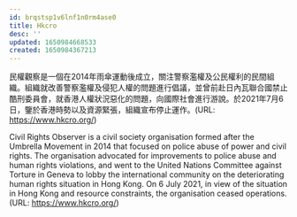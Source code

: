```yaml
---
id: brqstsp1v6lnf1n0rm4ase0
title: Hkcro
desc: ''
updated: 1650984668533
created: 1650984367213
---
```


民權觀察是一個在2014年雨傘運動後成立，關注警察濫權及公民權利的民間組織。組織就改善警察濫權及侵犯人權的問題進行倡議，並曾前赴日內瓦聯合國禁止酷刑委員會，就香港人權狀況惡化的問題，向國際社會進行游說。於2021年7月6日，鑒於香港時勢以及資源緊張，組織宣布停止運作。(URL: https://www.hkcro.org/)

Civil Rights Observer is a civil society organisation formed after the Umbrella Movement in 2014 that focused on police abuse of power and civil rights. The organisation advocated for improvements to police abuse and human rights violations, and went to the United Nations Committee against Torture in Geneva to lobby the international community on the deteriorating human rights situation in Hong Kong. On 6 July 2021, in view of the situation in Hong Kong and resource constraints, the organisation ceased operations. (URL: https://www.hkcro.org/)